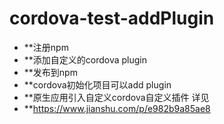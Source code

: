 # cordova-test-addPlugin
- **注册npm
- **添加自定义的cordova plugin
- **发布到npm
- **cordova初始化项目可以add plugin
- **原生应用引入自定义cordova自定义插件 详见
- **https://www.jianshu.com/p/e982b9a85ae8
